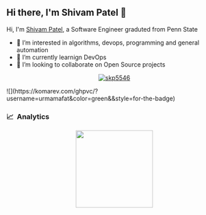 ## Hi there, I'm Shivam Patel 👋 

Hi, I'm [Shivam Patel](https://linkedin.com/in/skp5546), a Software Engineer graduted from Penn State 

- 👀  I’m interested in algorithms, devops, programming and general automation
- 🌱  I’m currently learnign DevOps 
- 💞️  I’m looking to collaborate on Open Source projects

<p align="center">
  <a href="www.linkedin.com/in/skp5546" target="blank">
    <img src="https://img.shields.io/badge/linkedin-%230077B5.svg?&style=for-the-badge&logo=linkedin&logoColor=white" alt="skp5546" />
  </a>
</p>
![](https://komarev.com/ghpvc/?username=urmamafat&color=green&&style=for-the-badge)

### 📈 &nbsp;Analytics

<p align="center">
  <a href="https://github.com/urmamafat">
    <img height="180em" src="https://github-readme-stats-eight-theta.vercel.app/api?username=urmamafat&show_icons=true&theme=radical&include_all_commits=true&count_private=true&line_height=26"/>
    <!---
    <img height="180em" src="https://github-readme-stats-eight-theta.vercel.app/api/top-langs/?username=pxp928&layout=compact&theme=radical&line_height=26"/>
    --->
  </a>
</p>


